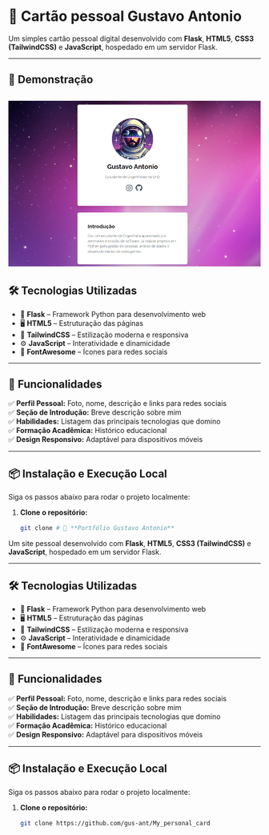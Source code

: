# 🌟 **Cartão pessoal Gustavo Antonio**

Um simples cartão pessoal digital desenvolvido com **Flask**, **HTML5**, **CSS3 (TailwindCSS)** e **JavaScript**, hospedado em um servidor Flask.

---

## 📸 **Demonstração**
![Demonstração do Projeto](PERSONAL_WEBSITE/static/images/cards.PNG)
---

## 🛠️ **Tecnologias Utilizadas**

- 🐍 **Flask** – Framework Python para desenvolvimento web  
- 🖥️ **HTML5** – Estruturação das páginas  
- 🎨 **TailwindCSS** – Estilização moderna e responsiva  
- ⚙️ **JavaScript** – Interatividade e dinamicidade  
- 📂 **FontAwesome** – Ícones para redes sociais  

---

## 🚀 **Funcionalidades**

✅ **Perfil Pessoal:** Foto, nome, descrição e links para redes sociais  
✅ **Seção de Introdução:** Breve descrição sobre mim  
✅ **Habilidades:** Listagem das principais tecnologias que domino  
✅ **Formação Acadêmica:** Histórico educacional  
✅ **Design Responsivo:** Adaptável para dispositivos móveis  

---

## 📦 **Instalação e Execução Local**

Siga os passos abaixo para rodar o projeto localmente:

1. **Clone o repositório:**
   ```bash
   git clone # 🌟 **Portfólio Gustavo Antonio**

Um site pessoal desenvolvido com **Flask**, **HTML5**, **CSS3 (TailwindCSS)** e **JavaScript**, hospedado em um servidor Flask.


---

## 🛠️ **Tecnologias Utilizadas**

- 🐍 **Flask** – Framework Python para desenvolvimento web  
- 🖥️ **HTML5** – Estruturação das páginas  
- 🎨 **TailwindCSS** – Estilização moderna e responsiva  
- ⚙️ **JavaScript** – Interatividade e dinamicidade  
- 📂 **FontAwesome** – Ícones para redes sociais  

---

## 🚀 **Funcionalidades**

✅ **Perfil Pessoal:** Foto, nome, descrição e links para redes sociais  
✅ **Seção de Introdução:** Breve descrição sobre mim  
✅ **Habilidades:** Listagem das principais tecnologias que domino  
✅ **Formação Acadêmica:** Histórico educacional  
✅ **Design Responsivo:** Adaptável para dispositivos móveis  

---

## 📦 **Instalação e Execução Local**

Siga os passos abaixo para rodar o projeto localmente:

1. **Clone o repositório:**
   ```bash
   git clone https://github.com/gus-ant/My_personal_card

